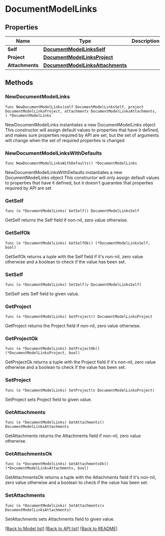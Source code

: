 # DocumentModelLinks

## Properties

Name | Type | Description | Notes
------------ | ------------- | ------------- | -------------
**Self** | [**DocumentModelLinksSelf**](DocumentModelLinksSelf.md) |  | 
**Project** | [**DocumentModelLinksProject**](DocumentModelLinksProject.md) |  | 
**Attachments** | [**DocumentModelLinksAttachments**](DocumentModelLinksAttachments.md) |  | 

## Methods

### NewDocumentModelLinks

`func NewDocumentModelLinks(self DocumentModelLinksSelf, project DocumentModelLinksProject, attachments DocumentModelLinksAttachments, ) *DocumentModelLinks`

NewDocumentModelLinks instantiates a new DocumentModelLinks object
This constructor will assign default values to properties that have it defined,
and makes sure properties required by API are set, but the set of arguments
will change when the set of required properties is changed

### NewDocumentModelLinksWithDefaults

`func NewDocumentModelLinksWithDefaults() *DocumentModelLinks`

NewDocumentModelLinksWithDefaults instantiates a new DocumentModelLinks object
This constructor will only assign default values to properties that have it defined,
but it doesn't guarantee that properties required by API are set

### GetSelf

`func (o *DocumentModelLinks) GetSelf() DocumentModelLinksSelf`

GetSelf returns the Self field if non-nil, zero value otherwise.

### GetSelfOk

`func (o *DocumentModelLinks) GetSelfOk() (*DocumentModelLinksSelf, bool)`

GetSelfOk returns a tuple with the Self field if it's non-nil, zero value otherwise
and a boolean to check if the value has been set.

### SetSelf

`func (o *DocumentModelLinks) SetSelf(v DocumentModelLinksSelf)`

SetSelf sets Self field to given value.


### GetProject

`func (o *DocumentModelLinks) GetProject() DocumentModelLinksProject`

GetProject returns the Project field if non-nil, zero value otherwise.

### GetProjectOk

`func (o *DocumentModelLinks) GetProjectOk() (*DocumentModelLinksProject, bool)`

GetProjectOk returns a tuple with the Project field if it's non-nil, zero value otherwise
and a boolean to check if the value has been set.

### SetProject

`func (o *DocumentModelLinks) SetProject(v DocumentModelLinksProject)`

SetProject sets Project field to given value.


### GetAttachments

`func (o *DocumentModelLinks) GetAttachments() DocumentModelLinksAttachments`

GetAttachments returns the Attachments field if non-nil, zero value otherwise.

### GetAttachmentsOk

`func (o *DocumentModelLinks) GetAttachmentsOk() (*DocumentModelLinksAttachments, bool)`

GetAttachmentsOk returns a tuple with the Attachments field if it's non-nil, zero value otherwise
and a boolean to check if the value has been set.

### SetAttachments

`func (o *DocumentModelLinks) SetAttachments(v DocumentModelLinksAttachments)`

SetAttachments sets Attachments field to given value.



[[Back to Model list]](../README.md#documentation-for-models) [[Back to API list]](../README.md#documentation-for-api-endpoints) [[Back to README]](../README.md)


